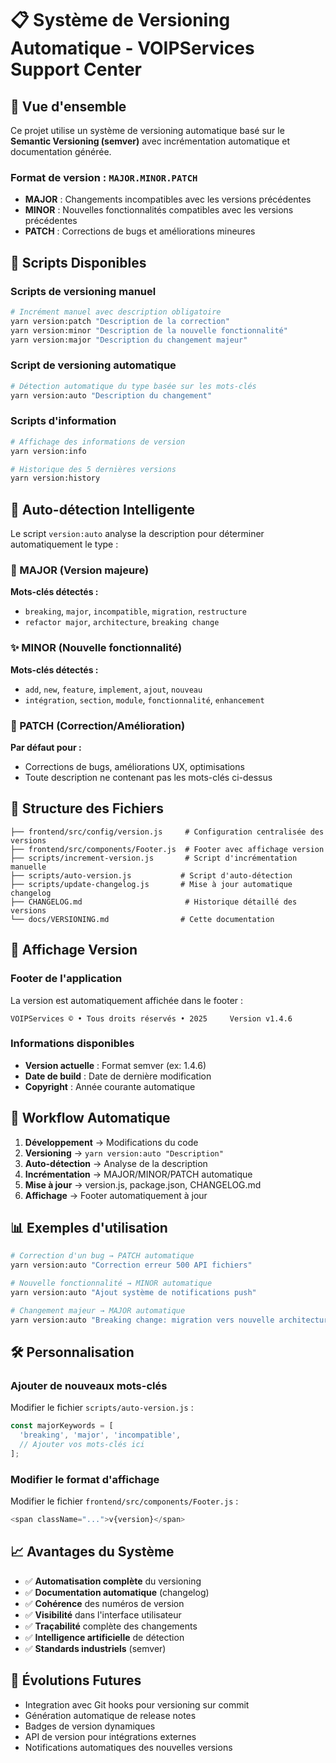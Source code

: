 # 📋 Système de Versioning Automatique - VOIPServices Support Center

## 🎯 Vue d'ensemble

Ce projet utilise un système de versioning automatique basé sur le **Semantic Versioning (semver)** avec incrémentation automatique et documentation générée.

### Format de version : `MAJOR.MINOR.PATCH`

- **MAJOR** : Changements incompatibles avec les versions précédentes
- **MINOR** : Nouvelles fonctionnalités compatibles avec les versions précédentes  
- **PATCH** : Corrections de bugs et améliorations mineures

## 🔧 Scripts Disponibles

### Scripts de versioning manuel
```bash
# Incrément manuel avec description obligatoire
yarn version:patch "Description de la correction"
yarn version:minor "Description de la nouvelle fonctionnalité"  
yarn version:major "Description du changement majeur"
```

### Script de versioning automatique
```bash
# Détection automatique du type basée sur les mots-clés
yarn version:auto "Description du changement"
```

### Scripts d'information
```bash
# Affichage des informations de version
yarn version:info

# Historique des 5 dernières versions
yarn version:history
```

## 🤖 Auto-détection Intelligente

Le script `version:auto` analyse la description pour déterminer automatiquement le type :

### 🚀 MAJOR (Version majeure)
**Mots-clés détectés :**
- `breaking`, `major`, `incompatible`, `migration`, `restructure`
- `refactor major`, `architecture`, `breaking change`

### ✨ MINOR (Nouvelle fonctionnalité)
**Mots-clés détectés :**
- `add`, `new`, `feature`, `implement`, `ajout`, `nouveau`
- `intégration`, `section`, `module`, `fonctionnalité`, `enhancement`

### 🔧 PATCH (Correction/Amélioration)
**Par défaut pour :**
- Corrections de bugs, améliorations UX, optimisations
- Toute description ne contenant pas les mots-clés ci-dessus

## 📁 Structure des Fichiers

```
├── frontend/src/config/version.js     # Configuration centralisée des versions
├── frontend/src/components/Footer.js  # Footer avec affichage version
├── scripts/increment-version.js       # Script d'incrémentation manuelle
├── scripts/auto-version.js           # Script d'auto-détection
├── scripts/update-changelog.js       # Mise à jour automatique changelog
├── CHANGELOG.md                       # Historique détaillé des versions
└── docs/VERSIONING.md                # Cette documentation
```

## 🎨 Affichage Version

### Footer de l'application
La version est automatiquement affichée dans le footer :
```
VOIPServices © • Tous droits réservés • 2025     Version v1.4.6
```

### Informations disponibles
- **Version actuelle** : Format semver (ex: 1.4.6)
- **Date de build** : Date de dernière modification
- **Copyright** : Année courante automatique

## 🔄 Workflow Automatique

1. **Développement** → Modifications du code
2. **Versioning** → `yarn version:auto "Description"`
3. **Auto-détection** → Analyse de la description 
4. **Incrémentation** → MAJOR/MINOR/PATCH automatique
5. **Mise à jour** → version.js, package.json, CHANGELOG.md
6. **Affichage** → Footer automatiquement à jour

## 📊 Exemples d'utilisation

```bash
# Correction d'un bug → PATCH automatique
yarn version:auto "Correction erreur 500 API fichiers"

# Nouvelle fonctionnalité → MINOR automatique  
yarn version:auto "Ajout système de notifications push"

# Changement majeur → MAJOR automatique
yarn version:auto "Breaking change: migration vers nouvelle architecture"
```

## 🛠️ Personnalisation

### Ajouter de nouveaux mots-clés
Modifier le fichier `scripts/auto-version.js` :

```javascript
const majorKeywords = [
  'breaking', 'major', 'incompatible',
  // Ajouter vos mots-clés ici
];
```

### Modifier le format d'affichage
Modifier le fichier `frontend/src/components/Footer.js` :

```javascript
<span className="...">v{version}</span>
```

## 📈 Avantages du Système

- ✅ **Automatisation complète** du versioning
- ✅ **Documentation automatique** (changelog)
- ✅ **Cohérence** des numéros de version
- ✅ **Visibilité** dans l'interface utilisateur
- ✅ **Traçabilité** complète des changements
- ✅ **Intelligence artificielle** de détection
- ✅ **Standards industriels** (semver)

## 🔮 Évolutions Futures

- Integration avec Git hooks pour versioning sur commit
- Génération automatique de release notes
- Badges de version dynamiques
- API de version pour intégrations externes
- Notifications automatiques des nouvelles versions